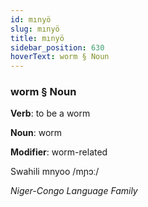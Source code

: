 ```yaml
---
id: mınyö
slug: mınyö
title: mınyö
sidebar_position: 630
hoverText: worm § Noun
---
```


### worm § Noun

**Verb**: to be a worm

**Noun**: worm

**Modifier**: worm-related

Swahili mnyoo /mɲɔː/

*Niger-Congo Language Family*